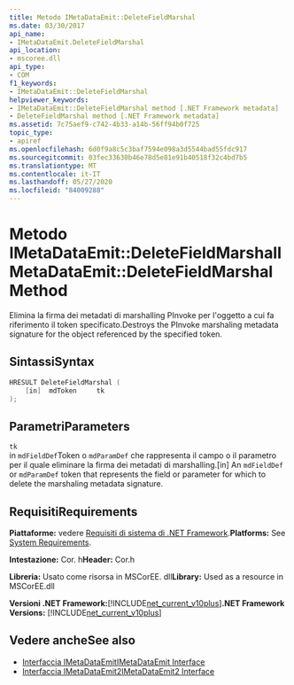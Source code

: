 ```yaml
---
title: Metodo IMetaDataEmit::DeleteFieldMarshal
ms.date: 03/30/2017
api_name:
- IMetaDataEmit.DeleteFieldMarshal
api_location:
- mscoree.dll
api_type:
- COM
f1_keywords:
- IMetaDataEmit::DeleteFieldMarshal
helpviewer_keywords:
- IMetaDataEmit::DeleteFieldMarshal method [.NET Framework metadata]
- DeleteFieldMarshal method [.NET Framework metadata]
ms.assetid: 7c75aef9-c742-4b33-a14b-56ff94b0f725
topic_type:
- apiref
ms.openlocfilehash: 6d0f9a8c5c3baf7594e098a3d5544bad55fdc917
ms.sourcegitcommit: 03fec33630b46e78d5e81e91b40518f32c4bd7b5
ms.translationtype: MT
ms.contentlocale: it-IT
ms.lasthandoff: 05/27/2020
ms.locfileid: "84009288"
---
```

# <a name="imetadataemitdeletefieldmarshal-method"></a><span data-ttu-id="126f0-102">Metodo IMetaDataEmit::DeleteFieldMarshal</span><span class="sxs-lookup"><span data-stu-id="126f0-102">IMetaDataEmit::DeleteFieldMarshal Method</span></span>
<span data-ttu-id="126f0-103">Elimina la firma dei metadati di marshalling PInvoke per l'oggetto a cui fa riferimento il token specificato.</span><span class="sxs-lookup"><span data-stu-id="126f0-103">Destroys the PInvoke marshaling metadata signature for the object referenced by the specified token.</span></span>  
  
## <a name="syntax"></a><span data-ttu-id="126f0-104">Sintassi</span><span class="sxs-lookup"><span data-stu-id="126f0-104">Syntax</span></span>  
  
```cpp  
HRESULT DeleteFieldMarshal (  
    [in]  mdToken     tk  
);  
```  
  
## <a name="parameters"></a><span data-ttu-id="126f0-105">Parametri</span><span class="sxs-lookup"><span data-stu-id="126f0-105">Parameters</span></span>  
 `tk`  
 <span data-ttu-id="126f0-106">in `mdFieldDef`Token o `mdParamDef` che rappresenta il campo o il parametro per il quale eliminare la firma dei metadati di marshalling.</span><span class="sxs-lookup"><span data-stu-id="126f0-106">[in] An `mdFieldDef` or `mdParamDef` token that represents the field or parameter for which to delete the marshaling metadata signature.</span></span>  
  
## <a name="requirements"></a><span data-ttu-id="126f0-107">Requisiti</span><span class="sxs-lookup"><span data-stu-id="126f0-107">Requirements</span></span>  
 <span data-ttu-id="126f0-108">**Piattaforme:** vedere [Requisiti di sistema di .NET Framework](../../get-started/system-requirements.md).</span><span class="sxs-lookup"><span data-stu-id="126f0-108">**Platforms:** See [System Requirements](../../get-started/system-requirements.md).</span></span>  
  
 <span data-ttu-id="126f0-109">**Intestazione:** Cor. h</span><span class="sxs-lookup"><span data-stu-id="126f0-109">**Header:** Cor.h</span></span>  
  
 <span data-ttu-id="126f0-110">**Libreria:** Usato come risorsa in MSCorEE. dll</span><span class="sxs-lookup"><span data-stu-id="126f0-110">**Library:** Used as a resource in MSCorEE.dll</span></span>  
  
 <span data-ttu-id="126f0-111">**Versioni .NET Framework:**[!INCLUDE[net_current_v10plus](../../../../includes/net-current-v10plus-md.md)]</span><span class="sxs-lookup"><span data-stu-id="126f0-111">**.NET Framework Versions:** [!INCLUDE[net_current_v10plus](../../../../includes/net-current-v10plus-md.md)]</span></span>  
  
## <a name="see-also"></a><span data-ttu-id="126f0-112">Vedere anche</span><span class="sxs-lookup"><span data-stu-id="126f0-112">See also</span></span>

- [<span data-ttu-id="126f0-113">Interfaccia IMetaDataEmit</span><span class="sxs-lookup"><span data-stu-id="126f0-113">IMetaDataEmit Interface</span></span>](imetadataemit-interface.md)
- [<span data-ttu-id="126f0-114">Interfaccia IMetaDataEmit2</span><span class="sxs-lookup"><span data-stu-id="126f0-114">IMetaDataEmit2 Interface</span></span>](imetadataemit2-interface.md)
